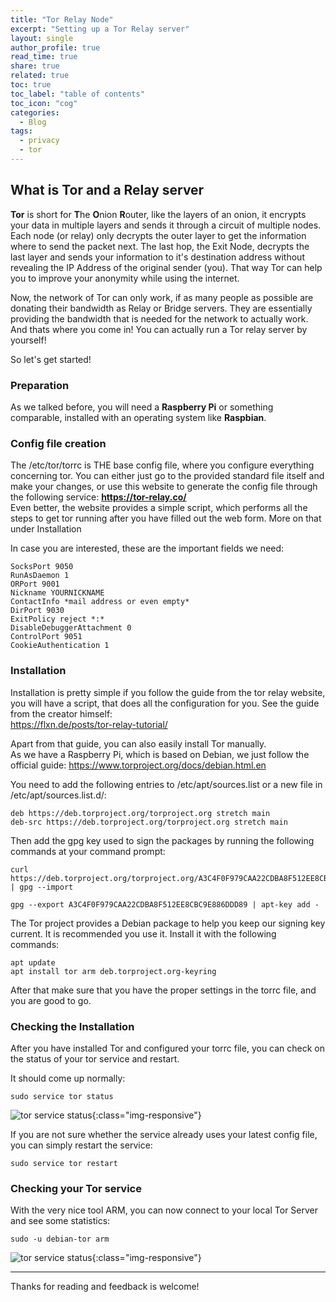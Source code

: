 ```yaml
---
title: "Tor Relay Node"
excerpt: "Setting up a Tor Relay server"
layout: single
author_profile: true
read_time: true
share: true
related: true
toc: true
toc_label: "table of contents"
toc_icon: "cog"
categories:
  - Blog
tags:
  - privacy
  - tor
---
```

## What is Tor and a Relay server

**Tor** is short for **T**he **O**nion **R**outer, like the layers of an onion, it encrypts your data in multiple layers and sends it through a circuit of multiple nodes. Each node (or relay) only decrypts the outer layer to get the information where to send the packet next. The last hop, the Exit Node, decrypts the last layer and sends your information to it's destination address without revealing the IP Address of the original sender (you). That way Tor can help you to improve your anonymity while using the internet.

Now, the network of Tor can only work, if as many people as possible are donating their bandwidth as Relay or Bridge servers. They are essentially providing the bandwidth that is needed for the network to actually work. And thats where you come in! You can actually run a Tor relay server by yourself!

So let's get started!

### Preparation

As we talked before, you will need a **Raspberry Pi** or something comparable, installed with an operating system like **Raspbian**.

### Config file creation

The /etc/tor/torrc is THE base config file, where you configure everything concerning tor.
You can either just go to the provided standard file itself and make your changes, or use this website to generate the config file through the following service: **<https://tor-relay.co/>**  
Even better, the website provides a simple script, which performs all the steps to get tor running after you have filled out the web form. More on that under Installation

In case you are interested, these are the important fields we need:

    SocksPort 9050
    RunAsDaemon 1
    ORPort 9001
    Nickname YOURNICKNAME
    ContactInfo *mail address or even empty*
    DirPort 9030
    ExitPolicy reject *:*
    DisableDebuggerAttachment 0
    ControlPort 9051
    CookieAuthentication 1

### Installation

Installation is pretty simple if you follow the guide from the tor relay website, you will have a script, that does all the configuration for you. See the guide from the creator himself:  
<https://flxn.de/posts/tor-relay-tutorial/>

Apart from that guide, you can also easily install Tor manually.  
As we have a Raspberry Pi, which is based on Debian, we just follow the official guide: <https://www.torproject.org/docs/debian.html.en>

You need to add the following entries to /etc/apt/sources.list or a new file in /etc/apt/sources.list.d/:

    deb https://deb.torproject.org/torproject.org stretch main
    deb-src https://deb.torproject.org/torproject.org stretch main

Then add the gpg key used to sign the packages by running the following commands at your command prompt:

    curl https://deb.torproject.org/torproject.org/A3C4F0F979CAA22CDBA8F512EE8CBC9E886DDD89.asc | gpg --import

    gpg --export A3C4F0F979CAA22CDBA8F512EE8CBC9E886DDD89 | apt-key add -

The Tor project provides a Debian package to help you keep our signing key current. It is recommended you use it. Install it with the following commands:

    apt update
    apt install tor arm deb.torproject.org-keyring

After that make sure that you have the proper settings in the torrc file, and you are good to go.

### Checking the Installation

After you have installed Tor and configured your torrc file, you can check on the status of your tor service and restart.

It should come up normally:

    sudo service tor status

![tor service status](/assets/images/tor-service-status.png){:class="img-responsive"}

If you are not sure whether the service already uses your latest config file, you can simply restart the service:

    sudo service tor restart

### Checking your Tor service

With the very nice tool ARM, you can now connect to your local Tor Server and see some statistics:

    sudo -u debian-tor arm

![tor service status](/assets/images/tor_relay.png){:class="img-responsive"}

---

Thanks for reading and feedback is welcome!